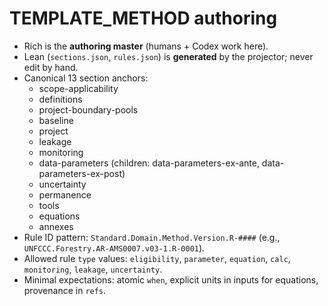# TEMPLATE_METHOD authoring

- Rich is the **authoring master** (humans + Codex work here).
- Lean (`sections.json`, `rules.json`) is **generated** by the projector; never edit by hand.
- Canonical 13 section anchors:
  - scope-applicability
  - definitions
  - project-boundary-pools
  - baseline
  - project
  - leakage
  - monitoring
  - data-parameters (children: data-parameters-ex-ante, data-parameters-ex-post)
  - uncertainty
  - permanence
  - tools
  - equations
  - annexes
- Rule ID pattern: `Standard.Domain.Method.Version.R-####` (e.g., `UNFCCC.Forestry.AR-AMS0007.v03-1.R-0001`).
- Allowed rule `type` values: `eligibility`, `parameter`, `equation`, `calc`, `monitoring`, `leakage`, `uncertainty`.
- Minimal expectations: atomic `when`, explicit units in inputs for equations, provenance in `refs`.
